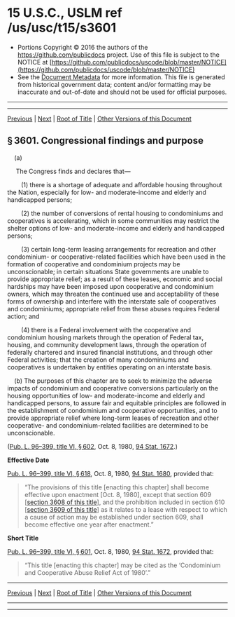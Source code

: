 ---
---

# 15 U.S.C., USLM ref /us/usc/t15/s3601

* Portions Copyright © 2016 the authors of the https://github.com/publicdocs project.
  Use of this file is subject to the NOTICE at [https://github.com/publicdocs/uscode/blob/master/NOTICE](https://github.com/publicdocs/uscode/blob/master/NOTICE)
* See the [Document Metadata](././../../../..//README.md) for more information.
  This file is generated from historical government data; content and/or formatting may be inaccurate and out-of-date and should not be used for official purposes.

----------
----------

[Previous](./../../../..//us/usc/t15/ch62/m__us_usc_t15_ch62.md) | [Next](./../../../..//us/usc/t15/ch62/m__us_usc_t15_s3602.md) | [Root of Title](./../../../../) | [Other Versions of this Document](https://publicdocs.github.io/go/links?ns=uslm&ref=%2Fus%2Fusc%2Ft15%2Fs3601)

## § 3601. Congressional findings and purpose

    (a)

     The Congress finds and declares that—

        (1) there is a shortage of adequate and affordable housing throughout the Nation, especially for low- and moderate-income and elderly and handicapped persons;

        (2) the number of conversions of rental housing to condominiums and cooperatives is accelerating, which in some communities may restrict the shelter options of low- and moderate-income and elderly and handicapped persons;

        (3) certain long-term leasing arrangements for recreation and other condominium- or cooperative-related facilities which have been used in the formation of cooperative and condominium projects may be unconscionable; in certain situations State governments are unable to provide appropriate relief; as a result of these leases, economic and social hardships may have been imposed upon cooperative and condominium owners, which may threaten the continued use and acceptability of these forms of ownership and interfere with the interstate sale of cooperatives and condominiums; appropriate relief from these abuses requires Federal action; and

        (4) there is a Federal involvement with the cooperative and condominium housing markets through the operation of Federal tax, housing, and community development laws, through the operation of federally chartered and insured financial institutions, and through other Federal activities; that the creation of many condominiums and cooperatives is undertaken by entities operating on an interstate basis.

    (b) The purposes of this chapter are to seek to minimize the adverse impacts of condominium and cooperative conversions particularly on the housing opportunities of low- and moderate-income and elderly and handicapped persons, to assure fair and equitable principles are followed in the establishment of condominium and cooperative opportunities, and to provide appropriate relief where long-term leases of recreation and other cooperative- and condominium-related facilities are determined to be unconscionable.

([Pub. L. 96–399, title VI, § 602][/us/pl/96/399/s602], Oct. 8, 1980, [94 Stat. 1672][/us/stat/94/1672].)

 __Effective Date__ 

[Pub. L. 96–399, title VI, § 618][/us/pl/96/399/s618], Oct. 8, 1980, [94 Stat. 1680][/us/stat/94/1680], provided that: 

> “The provisions of this title \[enacting this chapter\] shall become effective upon enactment \[Oct. 8, 1980\], except that section 609 \[[section 3608 of this title][/us/usc/t15/s3608]\], and the prohibition included in section 610 \[[section 3609 of this title][/us/usc/t15/s3609]\] as it relates to a lease with respect to which a cause of action may be established under section 609, shall become effective one year after enactment.”

 __Short Title__ 

[Pub. L. 96–399, title VI, § 601][/us/pl/96/399/s601], Oct. 8, 1980, [94 Stat. 1672][/us/stat/94/1672], provided that: 

> “This title \[enacting this chapter\] may be cited as the ‘Condominium and Cooperative Abuse Relief Act of 1980’.”

----------

[Previous](./../../../..//us/usc/t15/ch62/m__us_usc_t15_ch62.md) | [Next](./../../../..//us/usc/t15/ch62/m__us_usc_t15_s3602.md) | [Root of Title](./../../../../) | [Other Versions of this Document](https://publicdocs.github.io/go/links?ns=uslm&ref=%2Fus%2Fusc%2Ft15%2Fs3601)

----------
----------

[/us/pl/96/399/s602]: https://publicdocs.github.io/go/links?ns=uslm&ref=%2Fus%2Fpl%2F96%2F399%2Fs602
[/us/stat/94/1672]: https://publicdocs.github.io/go/links?ns=uslm&ref=%2Fus%2Fstat%2F94%2F1672
[/us/pl/96/399/s618]: https://publicdocs.github.io/go/links?ns=uslm&ref=%2Fus%2Fpl%2F96%2F399%2Fs618
[/us/stat/94/1680]: https://publicdocs.github.io/go/links?ns=uslm&ref=%2Fus%2Fstat%2F94%2F1680
[/us/usc/t15/s3608]: https://publicdocs.github.io/go/links?ns=uslm&ref=%2Fus%2Fusc%2Ft15%2Fs3608
[/us/usc/t15/s3609]: https://publicdocs.github.io/go/links?ns=uslm&ref=%2Fus%2Fusc%2Ft15%2Fs3609
[/us/pl/96/399/s601]: https://publicdocs.github.io/go/links?ns=uslm&ref=%2Fus%2Fpl%2F96%2F399%2Fs601
[/us/stat/94/1672]: https://publicdocs.github.io/go/links?ns=uslm&ref=%2Fus%2Fstat%2F94%2F1672



